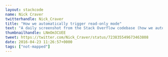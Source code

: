 ```yaml
---
layout: stackcode
name: Nick Craver
twitterhandle: Nick_Craver
title: "How we automatically trigger read-only mode"
text: "A daily screenshot from the Stack Overflow codebase (how we automatically trigger read-only mode). "
thumbnailhandle: LNmOm3CUEE
tweet: https://twitter.com/Nick_Craver/status/723835549673463808
date: 2016-04-23 11:26:57+0000
tags: ["not-mapped"]
---
```

